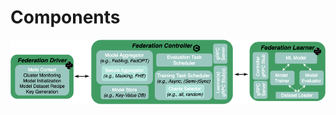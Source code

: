 Components
=============================

<div align="center">
 <img 
    src="../img/MetisFL-Components-Internal.png" width="1000px", alt="MetisFL Components Overview">
</div>

<!-- This is a high-level overview of how federated training is performed and when and how the synchronization points between
the learners and the controller are created.

**1. Controller Training Assignment**\
The controller creates and assigns the task that each learner needs to run by sending to every learner (the state of)
the community model and any other learning parameters, such as the number of local updates, the learning hyperparameters
and any other necessary training information. Subsequently, the controller pings each learner though the respective gRPC
endpoint (see `RunTask` gRPC endpoint in `learner.proto`). 

**2. Learner Local Training** \
Upon receiving the training task, the learner starts training locally on its local dataset and once it completes its
training, it sends its local model along with any associated training metadata to the controller. At this point, the 
learner pings the controller and sends a local training completion request (see `MarkTaskCompleted` gRPC endpoint in `controller.proto`).

**3. Synchronization Points (a.k.a. Federation Round)** \
The controller receives the local models and if a quorum exists (e.g., received local models from all learners), then it
computes the new community model using the local models and their associated scaling factors
(e.g., number of training examples) and creates and reassigns the new training task to each learner. At this point a new
global training iteration begins.  -->
